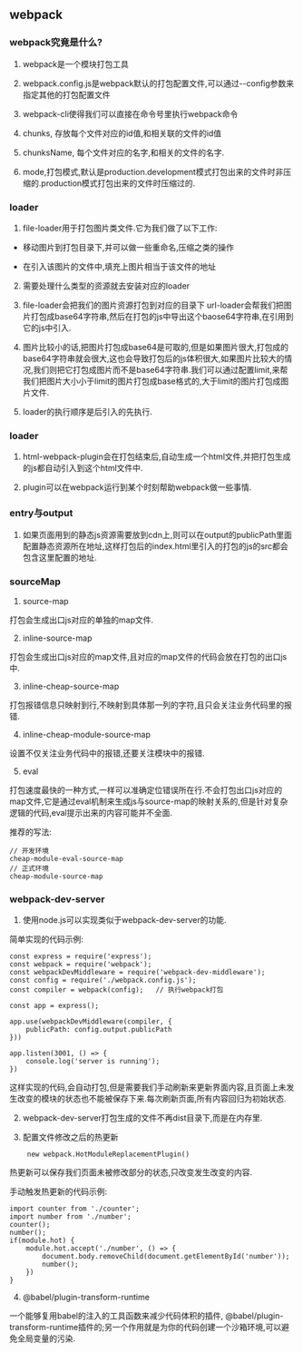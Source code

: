 ## webpack

### webpack究竟是什么?

1. webpack是一个模块打包工具

2. webpack.config.js是webpack默认的打包配置文件,可以通过--config参数来指定其他的打包配置文件

3. webpack-cli使得我们可以直接在命令号里执行webpack命令

4. chunks, 存放每个文件对应的id值,和相关联的文件的id值

5. chunksName, 每个文件对应的名字,和相关的文件的名字.

6. mode,打包模式,默认是production.development模式打包出来的文件时非压缩的.production模式打包出来的文件时压缩过的.

### loader

1. file-loader用于打包图片类文件.它为我们做了以下工作:

* 移动图片到打包目录下,并可以做一些重命名,压缩之类的操作

* 在引入该图片的文件中,填充上图片相当于该文件的地址

2. 需要处理什么类型的资源就去安装对应的loader

3. file-loader会把我们的图片资源打包到对应的目录下
url-loader会帮我们把图片打包成base64字符串,然后在打包的js中导出这个baose64字符串,在引用到它的js中引入.

4. 图片比较小的话,把图片打包成base64是可取的,但是如果图片很大,打包成的base64字符串就会很大,这也会导致打包后的js体积很大,如果图片比较大的情况,我们则把它打包成图片而不是base64字符串.我们可以通过配置limit,来帮我们把图片大小小于limit的图片打包成base格式的,大于limit的图片打包成图片文件.

5. loader的执行顺序是后引入的先执行.

### loader

1. html-webpack-plugin会在打包结束后,自动生成一个html文件,并把打包生成的js都自动引入到这个html文件中.

2. plugin可以在webpack运行到某个时刻帮助webpack做一些事情.

### entry与output

1. 如果页面用到的静态js资源需要放到cdn上,则可以在output的publicPath里面配置静态资源所在地址,这样打包后的index.html里引入的打包的js的src都会包含这里配置的地址.

### sourceMap

1. source-map

打包会生成出口js对应的单独的map文件.

2. inline-source-map

打包会生成出口js对应的map文件,且对应的map文件的代码会放在打包的出口js中.

3. inline-cheap-source-map

打包报错信息只映射到行,不映射到具体那一列的字符,且只会关注业务代码里的报错.

4. inline-cheap-module-source-map

设置不仅关注业务代码中的报错,还要关注模块中的报错.

5. eval

打包速度最快的一种方式,一样可以准确定位错误所在行.不会打包出口js对应的map文件,它是通过eval机制来生成js与source-map的映射关系的,但是针对复杂逻辑的代码,eval提示出来的内容可能并不全面.

推荐的写法:

    // 开发环境
    cheap-module-eval-source-map
    // 正式环境
    cheap-module-source-map

### webpack-dev-server

1. 使用node.js可以实现类似于webpack-dev-server的功能.

简单实现的代码示例:

    const express = require('express');
    const webpack = require('webpack');
    const webpackDevMiddleware = require('webpack-dev-middleware');
    const config = require('./webpack.config.js');
    const compiler = webpack(config);   // 执行webpack打包

    const app = express();

    app.use(webpackDevMiddleware(compiler, {
        publicPath: config.output.publicPath
    }))

    app.listen(3001, () => {
        console.log('server is running');
    })

这样实现的代码,会自动打包,但是需要我们手动刷新来更新界面内容,且页面上未发生改变的模块的状态也不能被保存下来.每次刷新页面,所有内容回归为初始状态.


2. webpack-dev-server打包生成的文件不再dist目录下,而是在内存里.

3. 配置文件修改之后的热更新

        new webpack.HotModuleReplacementPlugin()

热更新可以保存我们页面未被修改部分的状态,只改变发生改变的内容.

手动触发热更新的代码示例:

    import counter from './counter';
    import number from './number';
    counter();
    number();
    if(module.hot) {
        module.hot.accept('./number', () => {
            document.body.removeChild(document.getElementById('number'));
            number();
        })
    }

4. @babel/plugin-transform-runtime

一个能够复用babel的注入的工具函数来减少代码体积的插件,
@babel/plugin-transform-runtime插件的;另一个作用就是为你的代码创建一个沙箱环境,可以避免全局变量的污染.

